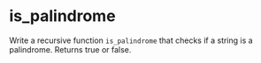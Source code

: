 # is_palindrome

Write a recursive function `is_palindrome` that checks if a string is a palindrome. Returns true or false.